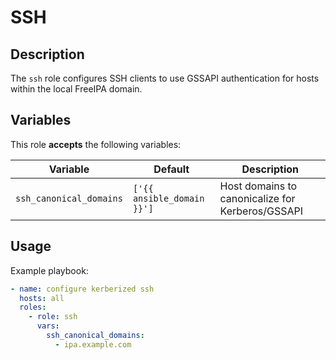 SSH
===

Description
-----------

The `ssh` role configures SSH clients to use GSSAPI authentication for hosts
within the local FreeIPA domain.


Variables
---------

This role **accepts** the following variables:

Variable                | Default                    | Description
------------------------|----------------------------|------------
`ssh_canonical_domains` | `['{{ ansible_domain }}']` | Host domains to canonicalize for Kerberos/GSSAPI 


Usage
-----

Example playbook:

````yaml
- name: configure kerberized ssh
  hosts: all
  roles:
    - role: ssh
      vars:
        ssh_canonical_domains:
          - ipa.example.com
````
